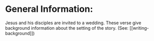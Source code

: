 # General Information:

Jesus and his disciples are invited to a wedding. These verse give background information about the setting of the story. (See: [[writing-background]])